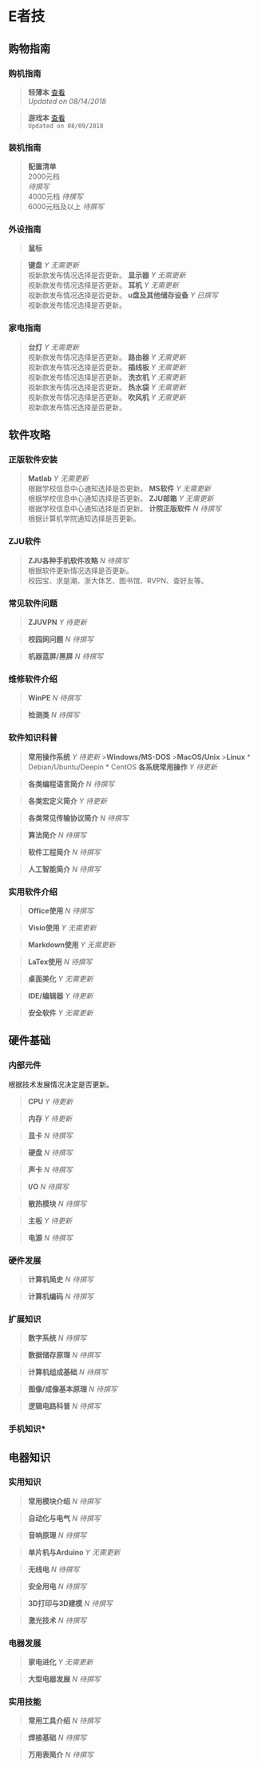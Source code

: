 <!-- 
    Electrical Volunteer Association
    Update 12/22/2018
    Create 10/17/2018
 -->

# E者技

## 购物指南
### 购机指南
>**轻薄本** [查看][buy_laptop1]  
  *Updated on 08/14/2018*

>**游戏本** [查看][buy_laptop2]  
  `Updated on 08/09/2018`

[buy_laptop1]:(https://mp.weixin.qq.com/s?__biz=MjM5OTk0NTg3Mg==&mid=2649479620&idx=1&sn=28452400f256c5956f89d5a78ca70285&chksm=bf2cca3b885b432dfccdd0302cb290cb2bb6a907c436b8b5814de98a3ee15a8df3184e4546b8&token=1759306274&lang=zh_CN#rd)

[buy_laptop2]:(https://mp.weixin.qq.com/s?__biz=MjM5OTk0NTg3Mg==&mid=2649479532&idx=1&sn=43bf5fb2db64ea108dce2b996b793276&chksm=bf2cca93885b4385f70122dfd139287d12b71f5bc4a5f08778fd42f4f37770702a72d4d80f9f#rd)

### 装机指南
>**配置清单**  
> 2000元档  
> *待撰写*  
> 4000元档 *待撰写*  
> 6000元档及以上 *待撰写*

### 外设指南
>**鼠标**

>**键盘**
_Y_ *无需更新*  
视新款发布情况选择是否更新。
>**显示器**
_Y_ *无需更新*  
视新款发布情况选择是否更新。
>**耳机**
_Y_ *无需更新*  
视新款发布情况选择是否更新。
>**u盘及其他储存设备**
_Y_ *已撰写*  
视新款发布情况选择是否更新。

### 家电指南
>**台灯**
_Y_ *无需更新*  
视新款发布情况选择是否更新。
>**路由器**
_Y_ *无需更新*  
视新款发布情况选择是否更新。
>**插线板**
_Y_ *无需更新*  
视新款发布情况选择是否更新。
>**洗衣机**
_Y_ *无需更新*  
视新款发布情况选择是否更新。
>**热水袋**
_Y_ *无需更新*  
视新款发布情况选择是否更新。
>**吹风机**
_Y_ *无需更新*  
视新款发布情况选择是否更新。

## 软件攻略
### 正版软件安装
>**Matlab**
_Y_ *无需更新*  
根据学校信息中心通知选择是否更新。
>**MS软件**
_Y_ *无需更新*  
根据学校信息中心通知选择是否更新。
>**ZJU邮箱**
_Y_ *无需更新*  
根据学校信息中心通知选择是否更新。
>**计院正版软件**
_N_ *待撰写*  
根据计算机学院通知选择是否更新。

### ZJU软件
>**ZJU各种手机软件攻略**
_N_ *待撰写*  
根据软件更新情况选择是否更新。  
校园宝、求是潮、浙大体艺、图书馆、RVPN、查好友等。

### 常见软件问题
>**ZJUVPN**
_Y_ *待更新*  

>**校园网问题**
_N_ *待撰写*  

>**机器蓝屏/黑屏**
_N_ *待撰写*  

### 维修软件介绍
>**WinPE**
_N_ *待撰写*  

>**检测类**
_N_ *待撰写*

### 软件知识科普
>**常用操作系统**
_Y_ *待更新*
    >**Windows/MS-DOS**
    >**MacOS/Unix**
    >**Linux**
        * Debian/Ubuntu/Deepin
        * CentOS
>**各系统常用操作**
_Y_ *待更新*  

>**各类编程语言简介**
_N_ *待撰写*  

>**各类宏定义简介**
_Y_ *待更新*

>**各类常见传输协议简介**
_N_ *待撰写*

>**算法简介**
_N_ *待撰写*

>**软件工程简介**
_N_ *待撰写*

>**人工智能简介**
_N_ *待撰写*

### 实用软件介绍
>**Office使用**
_N_ *待撰写*

>**Visio使用**
_Y_ *无需更新*

>**Markdown使用**
_Y_ *无需更新*

>**LaTex使用**
_N_ *待撰写*

>**桌面美化**
_Y_ *无需更新*

>**IDE/编辑器**
_Y_ *待更新*

>**安全软件**
_Y_ *无需更新*

## 硬件基础
### 内部元件
根据技术发展情况决定是否更新。
>**CPU**
_Y_ *待更新*  

>**内存**
_Y_ *待更新*  

>**显卡**
_N_ *待撰写*

>**硬盘**
_N_ *待撰写*

>**声卡**
_N_ *待撰写*

>**I/O**
_N_ *待撰写*

>**散热模块**
_N_ *待撰写*

>**主板**
_Y_ *待更新*

>**电源**
_N_ *待撰写*

### 硬件发展
>**计算机简史**
_N_ *待撰写*

>**计算机编码**
_N_ *待撰写*

### 扩展知识
>**数字系统**
_N_ *待撰写*

>**数据储存原理**
_N_ *待撰写*

>**计算机组成基础**
_N_ *待撰写*

>**图像/成像基本原理**
_N_ *待撰写*

>**逻辑电路科普**
_N_ *待撰写*

### 手机知识*

## 电器知识
### 实用知识
>**常用模块介绍**
_N_ *待撰写*

>**自动化与电气**
_N_ *待撰写*

>**音响原理**
_N_ *待撰写*

>**单片机与Arduino**
_Y_ *无需更新*

>**无线电**
_N_ *待撰写*

>**安全用电**
_N_ *待撰写*

>**3D打印与3D建模**
_N_ *待撰写*

>**激光技术**
_N_ *待撰写*

### 电器发展
>**家电进化**
_Y_ *无需更新*

>**大型电器发展**
_N_ *待撰写*

### 实用技能
>**常用工具介绍**
_N_ *待撰写*

>**焊接基础**
_N_ *待撰写*

>**万用表简介**
_N_ *待撰写*

